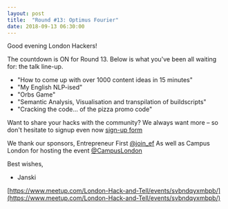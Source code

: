 ```yaml
---
layout: post
title:  "Round #13: Optimus Fourier"
date: 2018-09-13 06:30:00
---
```


Good evening London Hackers!

The countdown is ON for Round 13. Below is what you've been all waiting for: the talk line-up.

- "How to come up with over 1000 content ideas in 15 minutes"
- "My English NLP-ised"
- "Orbs Game"
- "Semantic Analysis, Visualisation and transpilation of buildscripts"
- "Cracking the code... of the pizza promo code"

Want to share your hacks with the community? We always want more – so don't hesitate to signup even now [sign-up form](https://goo.gl/forms/34zs7dEoOetKNJe93)

We thank our sponsors, Entrepreneur First [@join_ef](https://twitter.com/join_ef)
As well as Campus London for hosting the event [@CampusLondon](https://twitter.com/CampusLondon)

Best wishes,

- Janski

[https://www.meetup.com/London-Hack-and-Tell/events/svbndqyxmbpb/](https://www.meetup.com/London-Hack-and-Tell/events/svbndqyxmbpb/)
